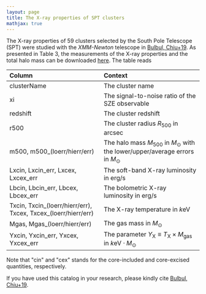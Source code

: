 ```yaml
---
layout: page
title: The X-ray properties of SPT clusters
mathjax: true
---
```


The X-ray properties of 59 clusters selected by the South Pole Telescope (SPT) were studied with the _XMM-Newton_ telescope in [Bulbul, Chiu+19][bulbul19].
As presented in Table 3, the measurements of the X-ray properties and the total halo mass can be downloaded [here][bulbul19table].
The table reads

| Column 	| Context |
| :------ |:--- |
| clusterName | The cluster name     |
| xi | The signal-to-noise ratio of the SZE observable     |
| redshift    | The cluster redshift |
| r500        | The cluster radius $R_{500}$ in arcsec |
| m500, m500\_(loerr/hierr/err)    | The halo mass $M_{500}$ in $M_{\odot}$ with the lower/upper/average errors in $M_{\odot}$ |
| Lxcin, Lxcin\_err, Lxcex, Lxcex\_err    | The soft-band X-ray luminosity in erg/s |
| Lbcin, Lbcin\_err, Lbcex, Lbcex\_err    | The bolometric X-ray luminosity in erg/s |
| Txcin, Txcin\_(loerr/hierr/err), Txcex, Txcex\_(loerr/hierr/err)    | The X-ray temperature in $k$eV |
| Mgas, Mgas\_(loerr/hierr/err)    | The gas mass in $M_{\odot}$ |
| Yxcin, Yxcin\_err, Yxcex, Yxcex\_err    | The parameter $Y_{\mathrm{X}}\equiv T_{\mathrm{X}}\times M_{\mathrm{gas}}$ in $k\mathrm{eV}\cdot  M_{\odot}$ |

Note that "cin" and "cex" stands for the core-included and core-excised quantities, respectively. 

If you have used this catalog in your research, please kindly cite [Bulbul, Chiu+19][bulbul19].

[bulbul19]:https://ui.adsabs.harvard.edu/abs/2019ApJ...871...50B/abstract
[bulbul19table]:https://github.com/inonchiu/inonchiu.github.io/blob/master/_materials/bulbul_chiu19/
